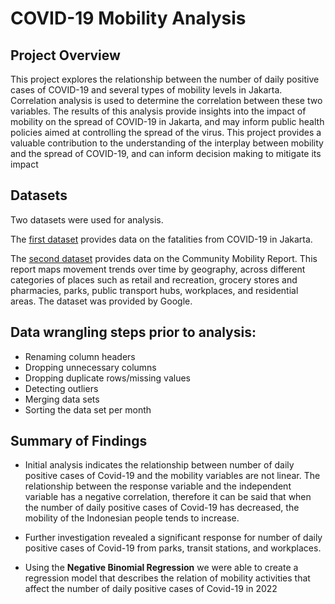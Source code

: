 # COVID-19 Mobility Analysis
## Project Overview
This project explores the relationship between the number of daily positive cases of COVID-19 and several types of mobility levels in Jakarta. Correlation analysis is used to determine the correlation between these two variables. The results of this analysis provide insights into the impact of mobility on the spread of COVID-19 in Jakarta, and may inform public health policies aimed at controlling the spread of the virus. This project provides a valuable contribution to the understanding of the interplay between mobility and the spread of COVID-19, and can inform decision making to mitigate its impact

## Datasets
Two datasets were used for analysis.

The [first dataset](https://tiny.cc/Datacovidjakarta) provides data on the fatalities from COVID-19 in Jakarta.

The [second dataset](https://www.google.com/covid19/mobility/) provides data on the Community Mobility Report. This report maps movement trends over time by geography, across different categories of places such as retail and recreation, grocery stores and pharmacies, parks, public transport hubs, workplaces, and residential areas. The dataset was provided by Google.

## Data wrangling steps prior to analysis:
- Renaming column headers
- Dropping unnecessary columns
- Dropping duplicate rows/missing values
- Detecting outliers
- Merging data sets
- Sorting the data set per month

## Summary of Findings
- Initial analysis indicates the relationship between number of daily positive cases of Covid-19 and the mobility variables are not linear. The relationship between the response variable and the independent variable has a negative correlation, therefore it can be said that when the number of daily positive cases of Covid-19 has decreased, the mobility of the Indonesian people tends to increase.

- Further investigation revealed a significant response for number of daily positive cases of Covid-19 from parks, transit stations, and workplaces.

- Using the **Negative Binomial Regression** we were able to create a regression model that describes the relation of mobility activities that affect the number of daily positive cases of Covid-19 in 2022

